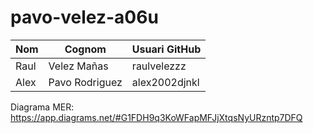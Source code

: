 # pavo-velez-a06u

| Nom       | Cognom      | Usuari GitHub      |
|-----------|-------------|--------------------|
| Raul   | Velez Mañas    | raulvelezzz  |
| Alex   | Pavo Rodriguez    | alex2002djnkl  |

Diagrama MER: https://app.diagrams.net/#G1FDH9q3KoWFapMFJjXtqsNyURzntp7DFQ
